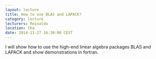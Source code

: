 ```yaml
---
layout: lecture
title: How to use BLAS and LAPACK?
category: lecture
lecturers: Reinaldo
location: tba
date: 2014-11-27 16:30:00 CEST
---
```


I will show how to use the high-end linear algebra packages BLAS and LAPACK and show demonstrations in fortran.
